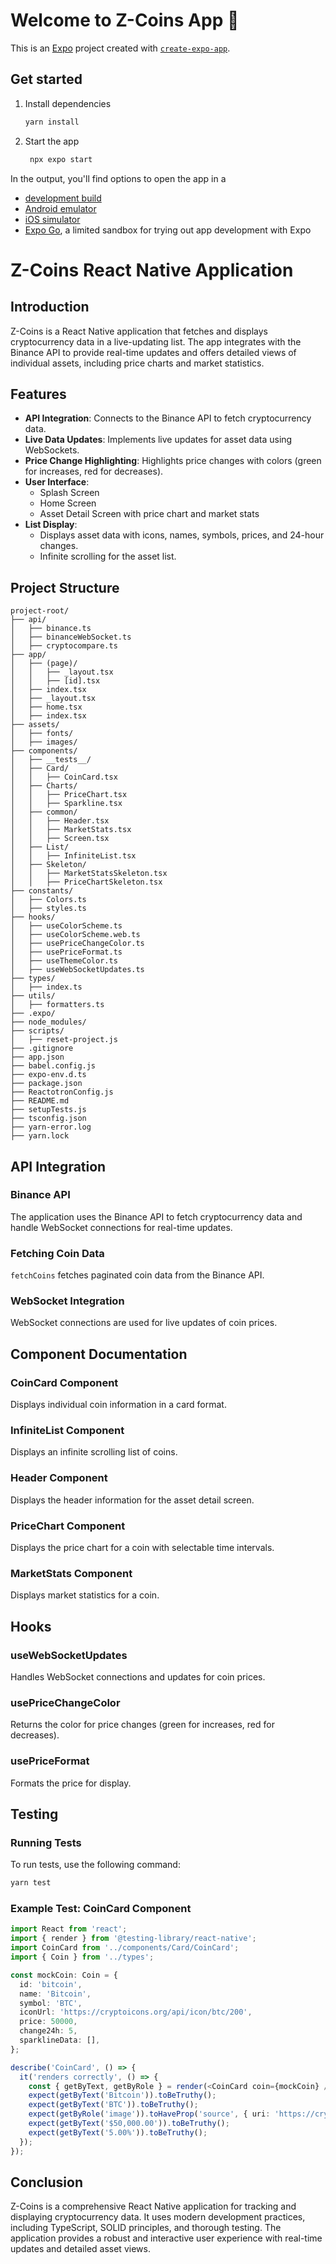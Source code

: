 # Welcome to Z-Coins App 👋

This is an [Expo](https://expo.dev) project created with [`create-expo-app`](https://www.npmjs.com/package/create-expo-app).

## Get started

1. Install dependencies

   ```bash
   yarn install
   ```

2. Start the app

   ```bash
    npx expo start
   ```

In the output, you'll find options to open the app in a

- [development build](https://docs.expo.dev/develop/development-builds/introduction/)
- [Android emulator](https://docs.expo.dev/workflow/android-studio-emulator/)
- [iOS simulator](https://docs.expo.dev/workflow/ios-simulator/)
- [Expo Go](https://expo.dev/go), a limited sandbox for trying out app development with Expo


# Z-Coins React Native Application

## Introduction

Z-Coins is a React Native application that fetches and displays cryptocurrency data in a live-updating list. The app integrates with the Binance API to provide real-time updates and offers detailed views of individual assets, including price charts and market statistics.

## Features

- **API Integration**: Connects to the Binance API to fetch cryptocurrency data.
- **Live Data Updates**: Implements live updates for asset data using WebSockets.
- **Price Change Highlighting**: Highlights price changes with colors (green for increases, red for decreases).
- **User Interface**:
  - Splash Screen
  - Home Screen
  - Asset Detail Screen with price chart and market stats
- **List Display**:
  - Displays asset data with icons, names, symbols, prices, and 24-hour changes.
  - Infinite scrolling for the asset list.

## Project Structure

```plaintext
project-root/
├── api/
│   ├── binance.ts
│   ├── binanceWebSocket.ts
│   ├── cryptocompare.ts
├── app/
│   ├── (page)/
│   │   ├── _layout.tsx
│   │   ├── [id].tsx
│   ├── index.tsx
│   ├── _layout.tsx
│   ├── home.tsx
│   ├── index.tsx
├── assets/
│   ├── fonts/
│   ├── images/
├── components/
│   ├── __tests__/
│   ├── Card/
│   │   ├── CoinCard.tsx
│   ├── Charts/
│   │   ├── PriceChart.tsx
│   │   ├── Sparkline.tsx
│   ├── common/
│   │   ├── Header.tsx
│   │   ├── MarketStats.tsx
│   │   ├── Screen.tsx
│   ├── List/
│   │   ├── InfiniteList.tsx
│   ├── Skeleton/
│   │   ├── MarketStatsSkeleton.tsx
│   │   ├── PriceChartSkeleton.tsx
├── constants/
│   ├── Colors.ts
│   ├── styles.ts
├── hooks/
│   ├── useColorScheme.ts
│   ├── useColorScheme.web.ts
│   ├── usePriceChangeColor.ts
│   ├── usePriceFormat.ts
│   ├── useThemeColor.ts
│   ├── useWebSocketUpdates.ts
├── types/
│   ├── index.ts
├── utils/
│   ├── formatters.ts
├── .expo/
├── node_modules/
├── scripts/
│   ├── reset-project.js
├── .gitignore
├── app.json
├── babel.config.js
├── expo-env.d.ts
├── package.json
├── ReactotronConfig.js
├── README.md
├── setupTests.js
├── tsconfig.json
├── yarn-error.log
├── yarn.lock
```

## API Integration

### Binance API

The application uses the Binance API to fetch cryptocurrency data and handle WebSocket connections for real-time updates.

### Fetching Coin Data

`fetchCoins` fetches paginated coin data from the Binance API.

### WebSocket Integration

WebSocket connections are used for live updates of coin prices.

## Component Documentation

### CoinCard Component

Displays individual coin information in a card format.

### InfiniteList Component

Displays an infinite scrolling list of coins.

### Header Component

Displays the header information for the asset detail screen.

### PriceChart Component

Displays the price chart for a coin with selectable time intervals.

### MarketStats Component

Displays market statistics for a coin.

## Hooks

### useWebSocketUpdates

Handles WebSocket connections and updates for coin prices.

### usePriceChangeColor

Returns the color for price changes (green for increases, red for decreases).

### usePriceFormat

Formats the price for display.

## Testing

### Running Tests

To run tests, use the following command:

```bash
yarn test
```

### Example Test: CoinCard Component

```typescript
import React from 'react';
import { render } from '@testing-library/react-native';
import CoinCard from '../components/Card/CoinCard';
import { Coin } from '../types';

const mockCoin: Coin = {
  id: 'bitcoin',
  name: 'Bitcoin',
  symbol: 'BTC',
  iconUrl: 'https://cryptoicons.org/api/icon/btc/200',
  price: 50000,
  change24h: 5,
  sparklineData: [],
};

describe('CoinCard', () => {
  it('renders correctly', () => {
    const { getByText, getByRole } = render(<CoinCard coin={mockCoin} />);
    expect(getByText('Bitcoin')).toBeTruthy();
    expect(getByText('BTC')).toBeTruthy();
    expect(getByRole('image')).toHaveProp('source', { uri: 'https://cryptoicons.org/api/icon/btc/200' });
    expect(getByText('$50,000.00')).toBeTruthy();
    expect(getByText('5.00%')).toBeTruthy();
  });
});
```

## Conclusion

Z-Coins is a comprehensive React Native application for tracking and displaying cryptocurrency data. It uses modern development practices, including TypeScript, SOLID principles, and thorough testing. The application provides a robust and interactive user experience with real-time updates and detailed asset views.